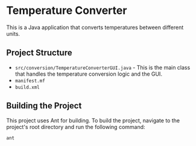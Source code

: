 # Temperature Converter

This is a Java application that converts temperatures between different units.

## Project Structure

- `src/conversion/TemperatureConverterGUI.java` - This is the main class that handles the temperature conversion logic and the GUI.
- `manifest.mf`
- `build.xml`

## Building the Project

This project uses Ant for building. To build the project, navigate to the project's root directory and run the following command:

```sh
ant